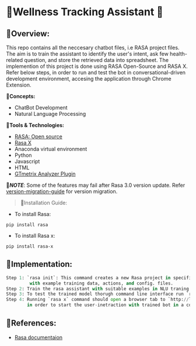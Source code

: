 # 🔹Wellness Tracking Assistant 🤖
## 🔸Overview:
This repo contains all the neccesary chatbot files, i.e RASA project files. The aim is to train the assistant to identify the user's intent, ask few health-related question, and store the retrieved data into spreadsheet. The implemention of this project is done using RASA Open-Source and RASA X. Refer below steps, in order to run and test the bot in conversational-driven development environment, accesing the application through Chrome Extension.

🔸**Concepts:**
- ChatBot Development 
- Natural Language Processing

🔸**Tools & Technologies:**
- [RASA: Open source](https://rasa.com/docs/rasa/)
- [Rasa X](https://rasa.com/rasa-x/)
- Anaconda virtual environment
- Python 
- Javascript
- HTML
- [GTmetrix Analyzer Plugin](https://chrome.google.com/webstore/detail/gtmetrix-analyzer-plugin/abacfkkedifakkocbillijlcfhfblgci?hl=en-US)

📌***NOTE***: 
Some of the features may fail after Rasa 3.0 version update.
Refer [version-migration-guide](https://rasa.com/docs/rasa/migration-guide/) for version migration.

> 🔸Installation Guide:
- To install Rasa:
```
pip install rasa
```
- To install Rasa x:
```
pip install rasa-x
```

## 🔹Implementation:
```Python
Step 1: `rasa init`: This command creates a new Rasa project in specified directory 
         with example training data, actions, and config. files.
Step 2: Train the rasa assistant with suitable examples in NLU traning data directory.
Step 3: To test the trained model thorugh command line interface run `rasa shell` in your terminal.
Step 4: Running `rasa x` command should open a browser tab to `http://localhost:5002/`,
        in order to start the user-inetraction with trained bot in a conversational-driven environment.
```

## 🔹References:
- [Rasa documentaion](https://rasa.com/docs/rasa/)
